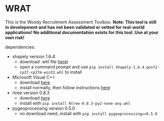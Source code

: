 # WRAT
This is the Woody Recruitment Assessment Toolbox. 
**Note: This tool is still in development and has not been validated or vetted for real-world applications! No additional documentation exists for this tool. Use at your own risk!**


dependencies:

- shapely version 1.6.4:
  - download .whl file [here](https://www.lfd.uci.edu/~gohlke/pythonlibs/#shapely)) 
  - open a command prompt and use `pip install Shapely-1.6.4.post2-cp27-cp27m-win32.whl` to install
- Microsoft Visual C++ 
  - download [here](https://www.microsoft.com/en-us/download/confirmation.aspx?id=44266)
  - install normally, then follow instructions [here](https://stackoverflow.com/questions/39358876/visual-c-for-python-failed-with-exit-status-2)
- rtree version 0.8.3 
  - download [here](https://pypi.org/project/Rtree/0.8.3/#files)
  - install with `pip install Rtree-0.8.3-py2-none-any.whl`
- pygeoprocessing version 0.5.0
  - no download need, install with `pip install pygeoprocessing==0.5.0`
